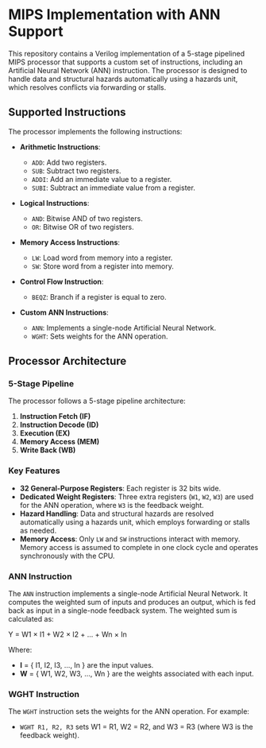 # MIPS Implementation with ANN Support

This repository contains a Verilog implementation of a 5-stage pipelined MIPS processor that supports a custom set of instructions, including an Artificial Neural Network (ANN) instruction. The processor is designed to handle data and structural hazards automatically using a hazards unit, which resolves conflicts via forwarding or stalls.

## Supported Instructions

The processor implements the following instructions:

- **Arithmetic Instructions**:
  - `ADD`: Add two registers.
  - `SUB`: Subtract two registers.
  - `ADDI`: Add an immediate value to a register.
  - `SUBI`: Subtract an immediate value from a register.

- **Logical Instructions**:
  - `AND`: Bitwise AND of two registers.
  - `OR`: Bitwise OR of two registers.

- **Memory Access Instructions**:
  - `LW`: Load word from memory into a register.
  - `SW`: Store word from a register into memory.

- **Control Flow Instruction**:
  - `BEQZ`: Branch if a register is equal to zero.

- **Custom ANN Instructions**:
  - `ANN`: Implements a single-node Artificial Neural Network.
  - `WGHT`: Sets weights for the ANN operation.

## Processor Architecture

### 5-Stage Pipeline
The processor follows a 5-stage pipeline architecture:
1. **Instruction Fetch (IF)**
2. **Instruction Decode (ID)**
3. **Execution (EX)**
4. **Memory Access (MEM)**
5. **Write Back (WB)**

### Key Features
- **32 General-Purpose Registers**: Each register is 32 bits wide.
- **Dedicated Weight Registers**: Three extra registers (`W1`, `W2`, `W3`) are used for the ANN operation, where `W3` is the feedback weight.
- **Hazard Handling**: Data and structural hazards are resolved automatically using a hazards unit, which employs forwarding or stalls as needed.
- **Memory Access**: Only `LW` and `SW` instructions interact with memory. Memory access is assumed to complete in one clock cycle and operates synchronously with the CPU.

### ANN Instruction
The `ANN` instruction implements a single-node Artificial Neural Network. It computes the weighted sum of inputs and produces an output, which is fed back as input in a single-node feedback system. The weighted sum is calculated as:

Y = W1 × I1 + W2 × I2 + ... + Wn × In


Where:
- **I** = { I1, I2, I3, ..., In } are the input values.
- **W** = { W1, W2, W3, ..., Wn } are the weights associated with each input.

### WGHT Instruction
The `WGHT` instruction sets the weights for the ANN operation. For example:
- `WGHT R1, R2, R3` sets W1 = R1, W2 = R2, and W3 = R3 (where W3 is the feedback weight).
